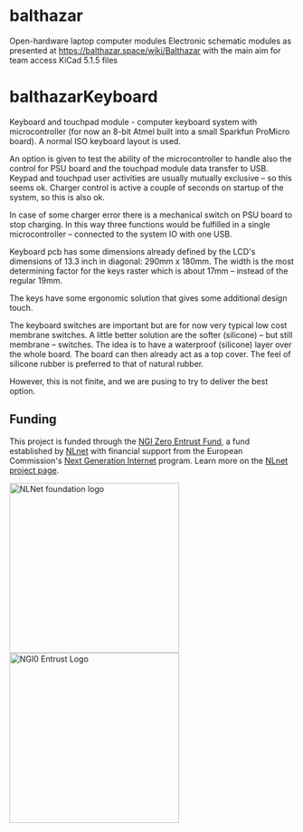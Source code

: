 # balthazar
Open-hardware laptop computer modules
Electronic schematic modules as presented at https://balthazar.space/wiki/Balthazar with the main aim for team access
KiCad 5.1.5 files

# balthazarKeyboard
Keyboard and touchpad module - computer keyboard system with microcontroller (for now an 8-bit Atmel built into a small Sparkfun ProMicro board). A normal ISO keyboard layout is used. 

An option is given to test the ability of the microcontroller to handle also the control for PSU board and the touchpad module data transfer to USB. Keypad and touchpad user activities are usually mutually exclusive – so this seems ok. Charger control is active a couple of seconds on startup of the system, so this is also ok. 

In case of some charger error there is a mechanical switch on PSU board to stop charging. In this way three functions would be fulfilled in a single microcontroller – connected to the system IO with one USB.

Keyboard pcb has some dimensions already defined by the LCD's dimensions of 13.3 inch in diagonal: 290mm x 180mm. The width is the most determining factor for the keys raster which is about 17mm – instead of the regular 19mm. 

The keys have some ergonomic solution that gives some additional design touch.  

The keyboard switches are important but are for now very typical low cost membrane switches. A little better solution are the softer (silicone) – but still membrane – switches. The idea is to have a waterproof (silicone) layer over the whole board. The board can then already act as a top cover. The feel of silicone rubber is preferred to that of natural rubber. 

However, this is not finite, and we are pusing to try to deliver the best option.

## Funding

This project is funded through the [NGI Zero Entrust Fund](https://nlnet.nl/entrust), a fund
established by [NLnet](https://nlnet.nl) with financial support from the European Commission's
[Next Generation Internet](https://ngi.eu) program. Learn more on the [NLnet project page](https://nlnet.nl/project/Balthazar-Casing/).

[<img src="https://nlnet.nl/logo/banner.png" alt="NLNet foundation logo" width="300" />](https://nlnet.nl)
[<img src="https://nlnet.nl/image/logos/NGI0Entrust_tag.svg" alt="NGI0 Entrust Logo" width="300" />](https://nlnet.nl/entrust)
